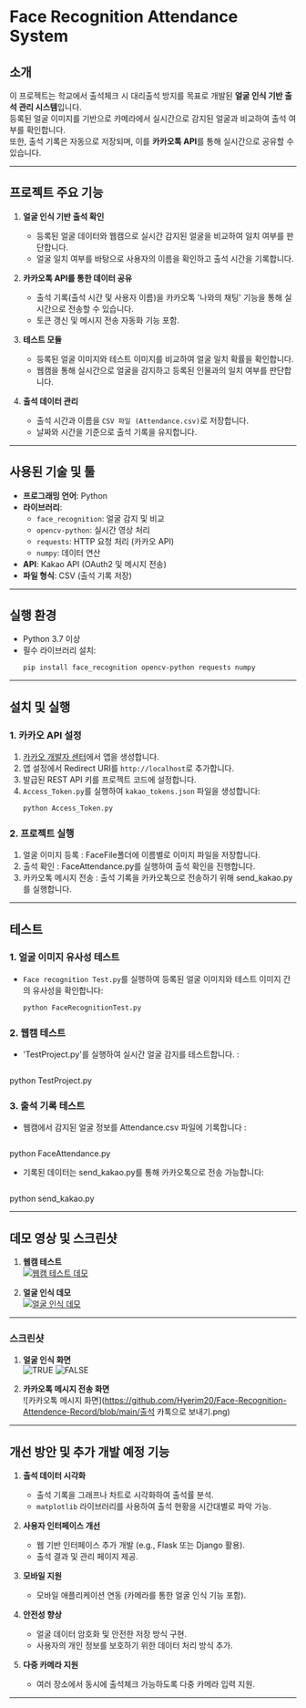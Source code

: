 # Face Recognition Attendance System

## 소개
이 프로젝트는 학교에서 출석체크 시 대리출석 방지를 목표로 개발된 **얼굴 인식 기반 출석 관리 시스템**입니다.  
등록된 얼굴 이미지를 기반으로 카메라에서 실시간으로 감지된 얼굴과 비교하여 출석 여부를 확인합니다.  
또한, 출석 기록은 자동으로 저장되며, 이를 **카카오톡 API**를 통해 실시간으로 공유할 수 있습니다.

---

## 프로젝트 주요 기능

1. **얼굴 인식 기반 출석 확인**
   - 등록된 얼굴 데이터와 웹캠으로 실시간 감지된 얼굴을 비교하여 일치 여부를 판단합니다.
   - 얼굴 일치 여부를 바탕으로 사용자의 이름을 확인하고 출석 시간을 기록합니다.

2. **카카오톡 API를 통한 데이터 공유**
   - 출석 기록(출석 시간 및 사용자 이름)을 카카오톡 '나와의 채팅' 기능을 통해 실시간으로 전송할 수 있습니다.
   - 토큰 갱신 및 메시지 전송 자동화 기능 포함.

3. **테스트 모듈**
   - 등록된 얼굴 이미지와 테스트 이미지를 비교하여 얼굴 일치 확률을 확인합니다.
   - 웹캠을 통해 실시간으로 얼굴을 감지하고 등록된 인물과의 일치 여부를 판단합니다.

4. **출석 데이터 관리**
   - 출석 시간과 이름을 `CSV 파일 (Attendance.csv)`로 저장합니다.
   - 날짜와 시간을 기준으로 출석 기록을 유지합니다.

---

## 사용된 기술 및 툴

- **프로그래밍 언어**: Python  
- **라이브러리**:  
  - `face_recognition`: 얼굴 감지 및 비교  
  - `opencv-python`: 실시간 영상 처리  
  - `requests`: HTTP 요청 처리 (카카오 API)  
  - `numpy`: 데이터 연산  
- **API**: Kakao API (OAuth2 및 메시지 전송)  
- **파일 형식**: CSV (출석 기록 저장)  

---

## 실행 환경

- Python 3.7 이상  
- 필수 라이브러리 설치:
  ```bash
  pip install face_recognition opencv-python requests numpy

---

## 설치 및 실행

### 1. 카카오 API 설정
1. [카카오 개발자 센터](https://developers.kakao.com)에서 앱을 생성합니다.
2. 앱 설정에서 Redirect URI를 `http://localhost`로 추가합니다.
3. 발급된 REST API 키를 프로젝트 코드에 설정합니다.
4. `Access_Token.py`를 실행하여 `kakao_tokens.json` 파일을 생성합니다:
   ```bash
   python Access_Token.py

### 2. 프로젝트 실행
1. 얼굴 이미지 등록 : FaceFile폴더에 이름별로 이미지 파일을 저장합니다.
2. 출석 확인 : FaceAttendance.py를 실행하여 출석 확인을 진행합니다.
3. 카카오톡 메시지 전송 : 출석 기록을 카카오톡으로 전송하기 위해 send_kakao.py를 실행합니다.

---


## 테스트

### 1. 얼굴 이미지 유사성 테스트
- `Face recognition Test.py`를 실행하여 등록된 얼굴 이미지와 테스트 이미지 간의 유사성을 확인합니다:
  ```bash
  python FaceRecognitionTest.py

### 2. 웹캠 테스트
- 'TestProject.py'를 실행하여 실시간 얼굴 감지를 테스트합니다. :
  ```bash
 python TestProject.py

 ### 3. 출석 기록 테스트
- 웹캠에서 감지된 얼굴 정보를 Attendance.csv 파일에 기록합니다 :
  ```bash
 python FaceAttendance.py

- 기록된 데이터는 send_kakao.py를 통해 카카오톡으로 전송 가능합니다:
  ```bash
 python send_kakao.py

---

## 데모 영상 및 스크린샷

1. **웹캠 테스트**  
   [![웹캠 테스트 데모](https://via.placeholder.com/600x400?text=Webcam+Test+Demo)](https://youtu.be/54gbMIA_T5M)

2. **얼굴 인식 데모**  
   [![얼굴 인식 데모](https://via.placeholder.com/600x400?text=Face+Recognition+Demo)](https://youtu.be/mGLfRhTNF9I)

---

### 스크린샷

1. **얼굴 인식 화면**  
   ![TRUE](https://github.com/Hyerim20/Face-Recognition-Attendence-Record/blob/main/test_image.png)
   ![FALSE](https://github.com/Hyerim20/Face-Recognition-Attendence-Record/blob/main/test_image_false.png)


2. **카카오톡 메시지 전송 화면**  
   ![카카오톡 메시지 화면](https://github.com/Hyerim20/Face-Recognition-Attendence-Record/blob/main/출석 카톡으로 보내기.png)

---

## 개선 방안 및 추가 개발 예정 기능

1. **출석 데이터 시각화**
   - 출석 기록을 그래프나 차트로 시각화하여 출석률 분석.
   - `matplotlib` 라이브러리를 사용하여 출석 현황을 시간대별로 파악 가능.

2. **사용자 인터페이스 개선**
   - 웹 기반 인터페이스 추가 개발 (e.g., Flask 또는 Django 활용).
   - 출석 결과 및 관리 페이지 제공.

3. **모바일 지원**
   - 모바일 애플리케이션 연동 (카메라를 통한 얼굴 인식 기능 포함).

4. **안전성 향상**
   - 얼굴 데이터 암호화 및 안전한 저장 방식 구현.
   - 사용자의 개인 정보를 보호하기 위한 데이터 처리 방식 추가.

5. **다중 카메라 지원**
   - 여러 장소에서 동시에 출석체크 가능하도록 다중 카메라 입력 지원.

---
